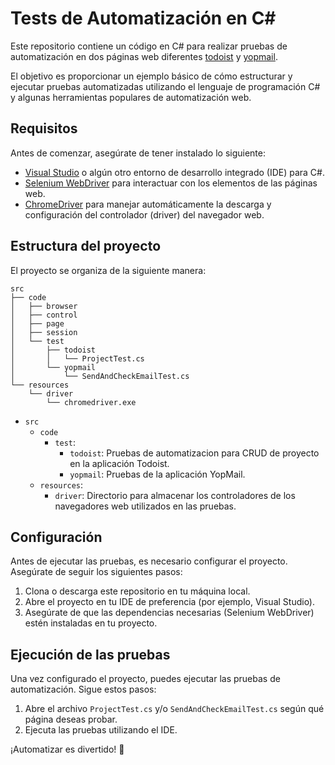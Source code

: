 # Tests de Automatización en C#

Este repositorio contiene un código en C# para realizar pruebas de automatización en dos páginas web diferentes [todoist](https://todoist.com/) y [yopmail](https://yopmail.com/). 

El objetivo es proporcionar un ejemplo básico de cómo estructurar y ejecutar pruebas automatizadas utilizando el lenguaje de programación C# y algunas herramientas populares de automatización web.

## Requisitos

Antes de comenzar, asegúrate de tener instalado lo siguiente:

- [Visual Studio](https://visualstudio.microsoft.com/) o algún otro entorno de desarrollo integrado (IDE) para C#.
- [Selenium WebDriver](https://www.selenium.dev/documentation/en/webdriver/) para interactuar con los elementos de las páginas web.
- [ChromeDriver](https://chromedriver.chromium.org/downloads) para manejar automáticamente la descarga y configuración del controlador (driver) del navegador web.

## Estructura del proyecto

El proyecto se organiza de la siguiente manera:

```
src
├── code
│   ├── browser
│   ├── control
│   ├── page
│   ├── session
│   └── test
│       ├── todoist
│       │   └── ProjectTest.cs
│       └── yopmail
│           └── SendAndCheckEmailTest.cs
└── resources
    └── driver
        └── chromedriver.exe
```
- `src`
  - `code`
    - `test`: 
      - `todoist`: Pruebas de automatizacion para CRUD de proyecto en la aplicación Todoist.
      - `yopmail`: Pruebas de la aplicación YopMail.
  - `resources`: 
    - `driver`: Directorio para almacenar los controladores de los navegadores web utilizados en las pruebas.

## Configuración

Antes de ejecutar las pruebas, es necesario configurar el proyecto. Asegúrate de seguir los siguientes pasos:

1. Clona o descarga este repositorio en tu máquina local.
2. Abre el proyecto en tu IDE de preferencia (por ejemplo, Visual Studio).
3. Asegúrate de que las dependencias necesarias (Selenium WebDriver) estén instaladas en tu proyecto. 

## Ejecución de las pruebas

Una vez configurado el proyecto, puedes ejecutar las pruebas de automatización. Sigue estos pasos:

1. Abre el archivo `ProjectTest.cs` y/o `SendAndCheckEmailTest.cs` según qué página deseas probar.
2. Ejecuta las pruebas utilizando el IDE.

¡Automatizar es divertido! 🚀